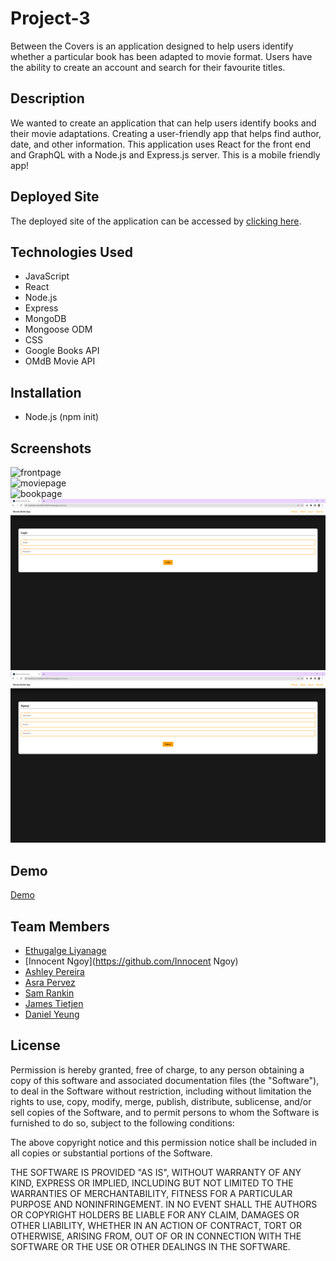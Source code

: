 # Project-3

Between the Covers is an application designed to help users identify whether a particular book has been adapted to movie format. Users have the ability to create an account and search for their favourite titles.

## Description
We wanted to create an application that can help users identify books and their movie adaptations. Creating a user-friendly app that helps find author, date, and other information. This application uses React for the front end and GraphQL with a Node.js and Express.js server. This is a mobile friendly app!

## Deployed Site
The deployed site of the application can be accessed by <a href="https://mysterious-woodland-66616.herokuapp.com/">clicking here</a>.

## Technologies Used
* JavaScript 
* React
* Node.js
* Express
* MongoDB
* Mongoose ODM
* CSS 
* Google Books API
* OMdB Movie API

## Installation
* Node.js (npm init)

## Screenshots
![frontpage](assets/frontpage.png)<br>
![moviepage](assets/moviepage.png)<br>
![bookpage](assets/bookpage.png)<br>
![loginpage](assets/loginpage.png)<br>
![signuppage](assets/signuppage.png)<br>

  
  
 ## Demo
[Demo](https://drive.google.com/file/d/1W9OMpkw83PHXUX77QJTXSjay5AuE4v9d/view?usp=share_link)

## Team Members
* [Ethugalge Liyanage](https://github.com/kusalaindika1)
* [Innocent Ngoy](https://github.com/Innocent Ngoy)
* [Ashley Pereira](https://github.com/AGCPereira)
* [Asra Pervez](https://github.com/asrabilal)
* [Sam Rankin](https://github.com/Rankin47)
* [James Tietjen](https://github.com/MrPhuzzles)
* [Daniel Yeung](https://github.com/dtlyeung)

## License
Permission is hereby granted, free of charge, to any person obtaining a copy of this software and associated documentation files (the "Software"), to deal in the Software without restriction, including without limitation the rights to use, copy, modify, merge, publish, distribute, sublicense, and/or sell copies of the Software, and to permit persons to whom the Software is furnished to do so, subject to the following conditions:

The above copyright notice and this permission notice shall be included in all copies or substantial portions of the Software.

THE SOFTWARE IS PROVIDED "AS IS", WITHOUT WARRANTY OF ANY KIND, EXPRESS OR IMPLIED, INCLUDING BUT NOT LIMITED TO THE WARRANTIES OF MERCHANTABILITY, FITNESS FOR A PARTICULAR PURPOSE AND NONINFRINGEMENT. IN NO EVENT SHALL THE AUTHORS OR COPYRIGHT HOLDERS BE LIABLE FOR ANY CLAIM, DAMAGES OR OTHER LIABILITY, WHETHER IN AN ACTION OF CONTRACT, TORT OR OTHERWISE, ARISING FROM, OUT OF OR IN CONNECTION WITH THE SOFTWARE OR THE USE OR OTHER DEALINGS IN THE SOFTWARE.


  
